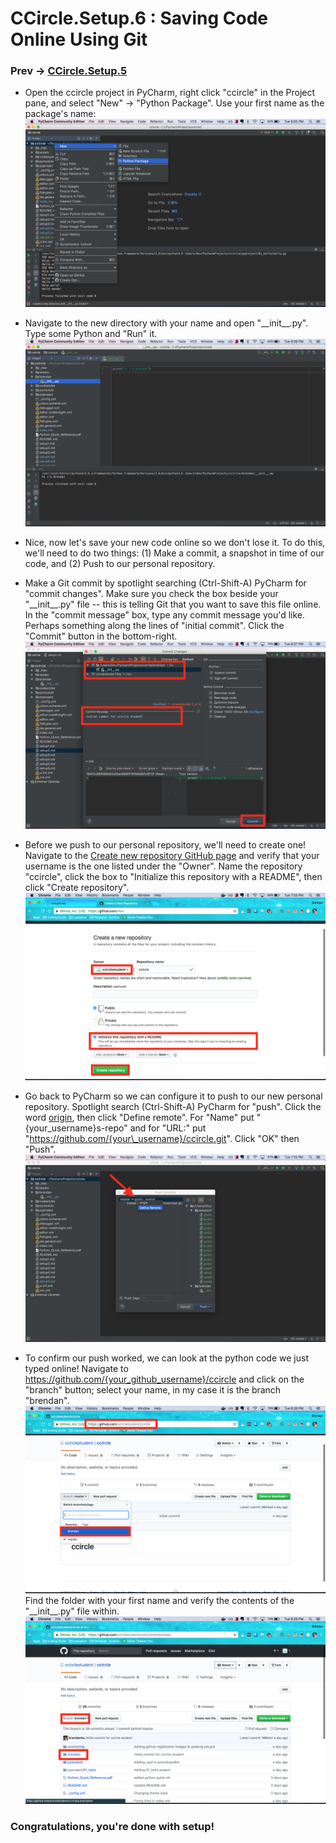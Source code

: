 # CCircle.Setup.6 : Saving Code Online Using Git
### Prev -> [CCircle.Setup.5](setup5)

* Open the ccircle project in PyCharm, right click "ccircle" in the Project pane, and select "New" -> "Python Package".
  Use your first name as the package's name:
    ![save01](assets/img/save01.png)

* Navigate to the new directory with your name and open "\_\_init\_\_.py".
    Type some Python and "Run" it.
    ![save02](assets/img/save02.png)

* Nice, now let's save your new code online so we don't lose it.
    To do this, we'll need to do two things:
        (1) Make a commit, a snapshot in time of our code, and
        (2) Push to our personal repository.

* Make a Git commit by spotlight searching (Ctrl-Shift-A) PyCharm for "commit changes".
    Make sure you check the box beside your "\_\_init\_\_.py" file -- this is telling Git that you want to save this file online.
    In the "commit message" box, type any commit message you'd like. Perhaps something along the lines of "initial commit".
    Click the "Commit" button in the bottom-right.
    ![save03](assets/img/save03.png)

* Before we push to our personal repository, we'll need to create one!
    Navigate to the [Create new repository GitHub page](www.github.com/new) and verify that your username is the one listed under the "Owner".
    Name the repository "ccircle", click the box to "Initialize this repository with a README", then click "Create repository".
   ![save04](assets/img/save04a.png)

* Go back to PyCharm so we can configure it to push to our new personal repository.
    Spotlight search (Ctrl-Shift-A) PyCharm for "push".
    Click the word <u>origin</u>, then click "Define remote".
    For "Name" put "{your\_username}s-repo" and for "URL:" put "https://github.com/{your\_username}/ccircle.git".
    Click "OK" then "Push".
    ![save04](assets/img/save04b.png)


* To confirm our push worked, we can look at the python code we just typed online!
    Navigate to https://github.com/{your_github_username}/ccircle
    and click on the "branch" button; select your name, in my case it is the branch "brendan".
    ![save05](assets/img/save05.png)
    Find the folder with your first name and verify the contents of the "\_\_init\_\_.py" file within.
    ![save06](assets/img/save06.png)

### Congratulations, you're done with setup!
